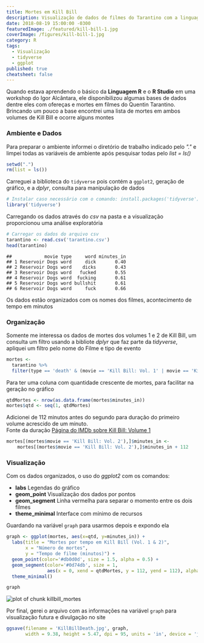 ```yaml
---
title: Mortes em Kill Bill
description: Visualização de dados de filmes do Tarantino com a linguagem R
date: 2018-08-19 15:00:00 -0300
featuredImage: ./featured/kill-bill-1.jpg
coverImage: /figures/kill-bill-1.jpg
category: R
tags:
  - Visualização
  - tidyverse
  - ggplot
published: true
cheatsheet: false
---
```


Quando estava aprendendo o básico da **Linguagem R** e o **R Studio** em uma workshop do Igor Alcântara, ele disponibilizou algumas bases de dados dentre eles com ofereças e mortes em filmes do Quentin Tarantino.  
Brincando um pouco a base encontrei uma lista de mortes em ambos volumes de Kill Bill e ocorre alguns montes

### Ambiente e Dados

Para preparar o ambiente informei o diretório de trabalho indicado pelo _"."_ e limpei todas as variáveis de ambiente após pesquisar todas pelo _list = ls()_

```r
setwd(".")
rm(list = ls())
```

Carreguei a biblioteca do `tidyverse` pois contém a `ggplot2`, geração de gráfico, e a _dplyr_, consulta para manipulação de dados

```r
# Instalar caso necessário com o comando: install.packages('tidyverse')
library('tidyverse')
```

Carregando os dados através do _csv_ na pasta e a visualização proporcionou uma análise exploratória

```r
# Carregar os dados do arquivo csv
tarantino <- read.csv('tarantino.csv')
head(tarantino)
```

```text
##            movie type     word minutes_in
## 1 Reservoir Dogs word     dick       0.40
## 2 Reservoir Dogs word    dicks       0.43
## 3 Reservoir Dogs word   fucked       0.55
## 4 Reservoir Dogs word  fucking       0.61
## 5 Reservoir Dogs word bullshit       0.61
## 6 Reservoir Dogs word     fuck       0.66
```

Os dados estão organizados com os nomes dos filmes, acontecimento de tempo em minutos

### Organização

Somente me interessa os dados de mortes dos volumes 1 e 2 de Kill Bill, um consulta um filtro usando a bibliote _dplyr_ que faz parte da _tidyverse_, apliquei um filtro pelo nome do Filme e tipo de evento

```r
mortes <-
  tarantino %>%
  filter(type == 'death' & (movie == 'Kill Bill: Vol. 1' | movie == 'Kill Bill: Vol. 2'))
```

Para ter uma coluna com quantidade crescente de mortes, para facilitar na geração no gráfico

```r
qtdMortes <- nrow(as.data.frame(mortes$minutes_in))
mortes$qtd <- seq(1, qtdMortes)
```

Adicionei de 112 minutos antes do segundo para duração do primeiro volume acrescido de um minuto.  
Fonte da duração [Página do IMDb sobre Kill Bill: Volume 1](https://www.imdb.com/title/tt0266697/)

```r
mortes[(mortes$movie == 'Kill Bill: Vol. 2'),]$minutes_in <-
    mortes[(mortes$movie == 'Kill Bill: Vol. 2'),]$minutes_in + 112
```

### Visualização

Com os dados organizados, o uso do _ggplot2_ com os comandos:

- **labs** Legendas do gráfico
- **geom_point** Visualização dos dados por pontos
- **geom_segment** Linha vermelha para separar o momento entre os dois filmes
- **theme_minimal** Interface com mínimo de recursos

Guardando na variável `graph` para usarmos depois e expondo ela

```r
graph <- ggplot(mortes, aes(x=qtd, y=minutes_in)) +
  labs(title = "Mortes por tempo em Kill Bill (Vol. 1 & 2)",
       x = "Número de mortes",
       y = "Tempo de filme (minutos)") +
  geom_point(color='#db0d0d', size = 1.5, alpha = 0.5) +
  geom_segment(color='#0d74db', size = 1,
               aes(x = 0, xend = qtdMortes, y = 112, yend = 112), alpha = 0.5) +
  theme_minimal()

graph
```

![plot of chunk killbill_mortes](/figures/killbill_mortes-1.svg)

Por final, gerei o arquivo com as informações na variável `graph` para visualização futura e divulgação no site

```r
ggsave(filename = 'KillBillDeath.jpg', graph,
       width = 9.38, height = 5.47, dpi = 95, units = 'in', device = 'jpg')
```
